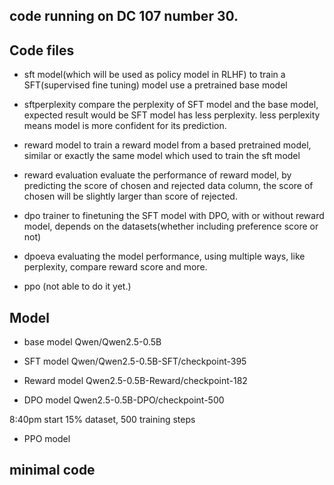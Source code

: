 

## code running on DC 107 number 30.

## Code files

* sft model(which will be used as policy model in RLHF)
to train a SFT(supervised fine tuning) model use a pretrained base model

* sftperplexity
compare the perplexity of SFT model and the base model, expected result would be SFT model has less perplexity.
less perplexity means model is more confident for its prediction.

* reward model
to train a reward model from a based pretrained model, similar or exactly the same model which used to train the sft model

* reward evaluation
evaluate the performance of reward model, by predicting the score of chosen and rejected data column, 
the score of chosen will be slightly larger than score of rejected. 

* dpo trainer
to finetuning the SFT model with DPO, with or without reward model, depends on the datasets(whether including preference score or not)

* dpoeva
evaluating the model performance, using multiple ways, like perplexity, compare reward score and more.

* ppo
(not able to do it yet.)



## Model 
* base model
Qwen/Qwen2.5-0.5B

* SFT model
Qwen/Qwen2.5-0.5B-SFT/checkpoint-395

* Reward model
Qwen2.5-0.5B-Reward/checkpoint-182

* DPO model
Qwen2.5-0.5B-DPO/checkpoint-500

8:40pm start 15% dataset, 500 training steps

* PPO model

## minimal code 

